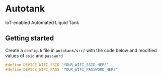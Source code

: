 # Autotank

IoT-enabled Automated Liquid Tank

## Getting started

Create a `config.h` file in `autotank/src/` with the code below and modified values of `ssid` and `password`

```cpp
#define DEVICE_WIFI_SSID "YOUR_WIFI_SSID_HERE"
#define DEVICE_WIFI_PASS "YOUR_WIFI_PASSWORD_HERE"
```
